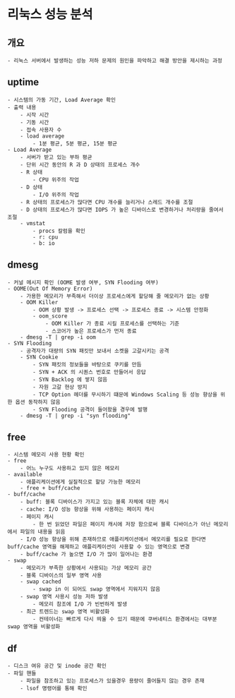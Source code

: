# 리눅스 성능 분석

## 개요

    - 리눅스 서버에서 발생하는 성능 저하 문제의 원인을 파악하고 해결 방안을 제시하는 과정

## uptime

    - 시스템의 가동 기간, Load Average 확인
    - 출력 내용
        - 시작 시간
        - 기동 시간
        - 접속 사용자 수
        - load average
            - 1분 평균, 5분 평균, 15분 평균
    - Load Average
        - 서버가 받고 있는 부하 평균
        - 단위 시간 동안의 R 과 D 상태의 프로세스 개수
        - R 상태
            - CPU 위주의 작업
        - D 상태
            - I/O 위주의 작업
        - R 상태의 프로세스가 많다면 CPU 개수를 늘리거나 스레드 개수를 조절
        - D 상태의 프로세스가 많다면 IOPS 가 높은 디바이스로 변경하거나 처리량을 줄여서 조절
        - vmstat
            - procs 칼럼을 확인
            - r: cpu
            - b: io

## dmesg

    - 커널 메시지 확인 (OOME 발생 여부, SYN Flooding 여부)
    - OOME(Out Of Memory Error)
        - 가용한 메모리가 부족해서 더이상 프로세스에게 할당해 줄 메모리가 없는 상황
        - OOM Killer
            - OOM 상황 발생 -> 프로세스 선택 -> 프로세스 종료 -> 시스템 안정화
            - oom_score
                - OOM Killer 가 종료 시킬 프로세스를 선택하는 기준
                - 스코어가 높은 프로세스가 먼저 종료
        - dmesg -T | grep -i oom
    - SYN Flooding
        - 공격자가 대량의 SYN 패킷만 보내서 소켓을 고갈시키는 공격
        - SYN Cookie
            - SYN 패킷의 정보들을 바탕으로 쿠키를 만듬
            - SYN + ACK 의 시퀀스 번호로 만들어서 응답
            - SYN Backlog 에 쌓지 않음
            - 자원 고갈 현상 방지
            - TCP Option 헤더를 무시하기 떄문에 Windows Scaling 등 성능 향상을 위한 옵션 동작하지 않음
            - SYN Flooding 공격이 들어왔을 경우에 발행
        - dmesg -T | grep -i "syn flooding"

## free

    - 시스템 메모리 사용 현황 확인
    - free
        - 어느 누구도 사용하고 있지 않은 메모리
    - available
        - 애플리케이션에게 실질적으로 할당 가능한 메모리
        - free + buff/cache
    - buff/cache
        - buff: 블록 디바이스가 가지고 있는 블록 자체에 대한 캐시
        - cache: I/O 성능 향상을 위해 사용하는 페이지 캐시
        - 페이지 캐시
            - 한 번 읽었던 파일은 페이지 캐시에 저장 함으로써 블록 디바이스가 아닌 메모리에서 파일의 내용을 읽음
        - I/O 성능 향상을 위해 존재하므로 애플리케이션에서 메모리를 필요로 한다면 buff/cache 영역을 해제하고 애플리케이션이 사용할 수 있는 영역으로 변경
        - buff/cache 가 높으면 I/O 가 많이 일어나는 환경
    - swap
        - 메모리가 부족한 상황에서 사용되는 가상 메모리 공간
        - 블록 디바이스의 일부 영역 사용
        - swap cached
            - swap in 이 되어도 swap 영역에서 지워지지 않음
        - swap 영역 사용시 성능 저하 발생
            - 메모리 참조에 I/O 가 빈번하게 발생
        - 최근 트렌드는 swap 영역 비활성화
            - 컨테이너는 빠르게 다시 띄울 수 있기 때문에 쿠버네티스 환경에서는 대부분 swap 영역을 비활성화

## df

    - 디스크 여유 공간 및 inode 공간 확인
    - 파일 핸들
        - 파일을 참조하고 있는 프로세스가 있을경우 용량이 줄어들지 않는 경우 존재
        - lsof 명령어를 통해 확인
